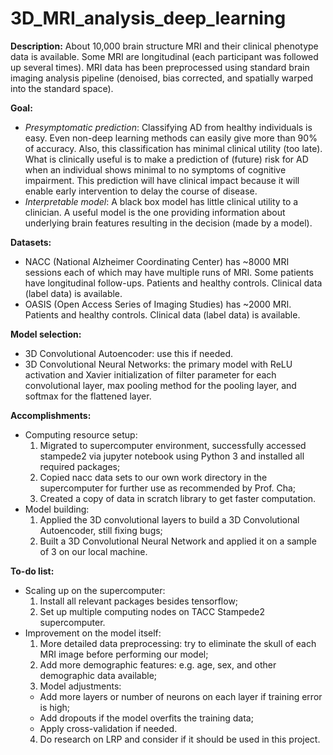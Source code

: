 # 3D_MRI_analysis_deep_learning


**Description:** 
About 10,000 brain structure MRI and their clinical phenotype data is available. Some MRI are longitudinal (each participant was followed up several times). MRI data has been preprocessed using standard brain imaging analysis pipeline (denoised, bias corrected, and spatially warped into the standard space).


**Goal:**
- *Presymptomatic prediction*: Classifying AD from healthy individuals is easy. Even non-deep learning methods can easily give more than  90% of accuracy. Also, this classification has minimal clinical utility (too late). What is clinically useful is to make a prediction of (future) risk for AD when an individual shows minimal to no symptoms of cognitive impairment. This prediction will have clinical impact because it will enable early intervention to delay the course of disease. 
- *Interpretable model*: A black box model has little clinical utility to a clinician. A useful model is the one providing information about underlying brain features resulting in the decision (made by a model).


**Datasets:** 
- NACC (National Alzheimer Coordinating Center) has ~8000 MRI sessions each of which may have multiple runs of MRI. Some patients have longitudinal follow-ups. Patients and healthy controls. Clinical data (label data) is available. 
- OASIS (Open Access Series of Imaging Studies) has ~2000 MRI. Patients and healthy controls. Clinical data (label data) is available.


**Model selection:**
- 3D Convolutional Autoencoder: use this if needed.
- 3D Convolutional Neural Networks: the primary model with ReLU activation and Xavier initialization of filter parameter for each convolutional layer, max pooling method for the pooling layer, and softmax for the flattened layer.


**Accomplishments:**
- Computing resource setup:
  1. Migrated to supercomputer environment, successfully accessed stampede2 via jupyter notebook using Python 3 and installed all required packages;
  2. Copied nacc data sets to our own work directory in the supercomputer for further use as recommended by Prof. Cha;
  3. Created a copy of data in scratch library to get faster computation.
- Model building:
  1. Applied the 3D convolutional layers to build a 3D Convolutional Autoencoder, still fixing bugs;
  2. Built a 3D Convolutional Neural Network and applied it on a sample of 3 on our local machine.


**To-do list:**
- Scaling up on the supercomputer:
  1. Install all relevant packages besides tensorflow;
  2. Set up multiple computing nodes on TACC Stampede2 supercomputer.
- Improvement on the model itself:
  1. More detailed data preprocessing: try to eliminate the skull of each MRI image before performing our model;
  2. Add more demographic features: e.g. age, sex, and other demographic data available;
  3. Model adjustments:
    - Add more layers or number of neurons on each layer if training error is high;
    - Add dropouts if the model overfits the training data;
    - Apply cross-validation if needed.
  4. Do research on LRP and consider if it should be used in this project.
